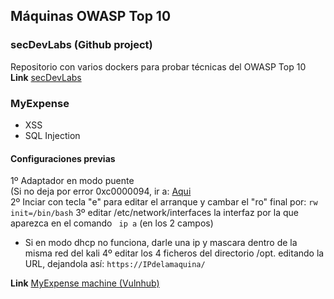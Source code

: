 ## Máquinas OWASP Top 10

### secDevLabs (Github project)
Repositorio con varios dockers para probar técnicas del OWASP Top 10  
**Link** <a href="https://github.com/globocom/secDevLabs">secDevLabs</a>  

### MyExpense
* XSS
* SQL Injection

#### Configuraciones previas
1º Adaptador en modo puente  
(Si no deja por error 0xc0000094, ir a: <a href="https://www.youtube.com/watch?v=-Xqgl4DnKG0"> Aqui </a>  
2º Inciar con tecla "e" para editar el arranque y cambar el "ro" final por: ```rw init=/bin/bash```
3º editar /etc/network/interfaces la interfaz por la que aparezca en el comando ``` ip a``` (en los 2 campos)  
 * Si en modo dhcp no funciona, darle una ip y mascara dentro de la misma red del kali
4º editar los 4 ficheros del directorio /opt. editando la URL, dejandola así: ```https://IPdelamaquina/```

**Link** <a href="https://www.vulnhub.com/entry/myexpense-1,405/">MyExpense machine (Vulnhub)</a>  


